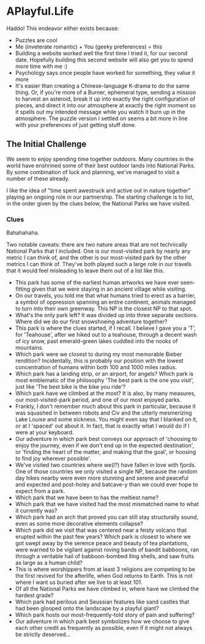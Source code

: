 # APlayful.Life
Haddo!
This endeavor either exists because:

- Puzzles are cool
- Me (inveterate romantic) + You (geeky preferences) = this
- Building a website worked well the first time I tried it, for our second date. Hopefully building this second website will also get you to spend more time with me :)
- Psychology says once people have worked for something, they value it more
- It's easier than creating a Chinese-language K-drama to do the same thing. Or, if you're more of a Burner, ephemeral type, sending a mission to harvest an asteroid, break it up into exactly the right configuration of pieces, and direct it into our atmosphere at exactly the right moment so it spells out my intended message while you watch it burn up in the atmosphere. The puzzle version I settled on seems a bit more in line with your preferences of just getting stuff done.

## The Initial Challenge
We seem to enjoy spending time together outdoors. Many countries in the world have enshrined some of their best outdoor lands into National Parks. By some combination of luck and planning, we've managed to visit a number of these already.

I like the idea of "time spent awestruck and active out in nature together" playing an ongoing role in our partnership. The starting challenge is to list, in the order given by the clues below, the National Parks we have visited.


### Clues
Bahahahaha.

Two notable caveats: there are two nature areas that are not technically National Parks that I included. One is our most-visited park by nearly any metric I can think of, and the other is our most-visited park by the other metrics I can think of. They've both played such a large role in our travels that it would feel misleading to leave them out of a list like this.

- This park has some of the earliest human artworks we have ever seen- fitting given that we were staying in an ancient village while visiting.
- On our travels, you told me that what humans tried to erect as a barrier, a symbol of oppression spanning an entire continent, animals managed to turn into their own greenway. This NP is the closest NP to that spot.
- What's the only park left? It was divided up into three separate sections.
Where did we do our first snowshoeing adventure together?
- This park is where the clues started, if I recall. I believe I gave you a 'T', for 'Teahouse', after we hiked out to a teahouse, through a decent wash of icy snow, past emerald-green lakes cuddled into the nooks of mountains.
- Which park were we closest to during my most memorable Bieber rendition? Incidentally, this is probably our position with the lowest concentration of humans within both 100 and 1000 miles radius.
- Which park has a landing strip, or an airport, for angels?
Which park is most emblematic of the philosophy 'The best park is the one you visit', just like 'The best bike is the bike you ride'?
- Which park have we climbed at the most? It is also, by many measures, our most-visited-park period, and one of our most enjoyed parks.
- Frankly, I don't remember much about this park in particular, because it was squashed in between robots and Civ and the utterly mesmerizing Lake Louise and some sickness. You might even say that I blanked on it, or at I 'spaced' out about it. In fact, that is exactly what I would do if I were at your keyboard.
- Our adventure in which park best conveys our approach of 'choosing to enjoy the journey, even if we don't end up in the expected destination', or 'finding the heart of the matter, and making that the goal', or hoosing to find joy wherever possible'.
- We've visited two countries where we(I?) have fallen in love with fjords. One of those countries we only visited a single NP, because the random day hikes nearby were even more stunning and serene and peaceful and expected and post-holey and batcave-y than we could ever hope to expect from a park.
- Which park that we have been to has the meltiest name?
- Which park that we have visited had the most mismatched name to what it currently was?
- Which park had an arch that proved you can still stay structurally sound, even as some more decorative elements collapse?
- Which park did we visit that was centered near a feisty volcano that erupted within the past few years?
Which park is closest to where we got swept away by the serence peace and beauty of tea plantations, were warned to be vigilant against roving bands of bandit babboons, ran through a veritable hail of babboon-bombed lling shells, and saw fruits as large as a human child?
- This is where worshippers from at least 3 religions are competing to be the first revived for the afterlife, when God returns to Earth. This is not where I want us buried after we live to at least 101.
- Of all the National Parks we have climbed in, where have we climbed the hardest grade?
- Which park had perilous and Seussian features like sand castles that had been glooped onto the landscape by a playful giant?
- Which park hosts our most-frequently-told story of pain and suffering?
- Our adventure in which park best symbolizes how we choose to give each other credit as frequently as possible, even if it might not always be strictly deserved...


